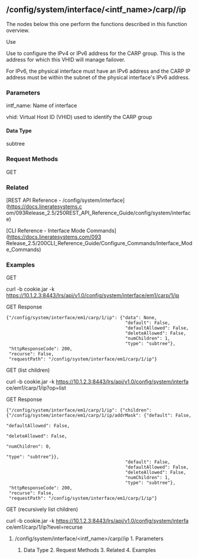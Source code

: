 ## /config/system/interface/<intf_name>/carp/<vhid>/ip

The nodes below this one perform the functions described in this function
overview.

Use

Use to configure the IPv4 or IPv6 address for the CARP group. This is the
address for which this VHID will manage failover.

For IPv6, the physical interface must have an IPv6 address and the CARP IP
address must be within the subnet of the physical interface's IPv6 address.

### Parameters

intf_name: Name of interface

vhid: Virtual Host ID (VHID) used to identify the CARP group

#### Data Type

subtree

### Request Methods

GET

### Related

[REST API Reference - /config/system/interface](https://docs.lineratesystems.c
om/093Release_2.5/250REST_API_Reference_Guide/config/system/interface)

[CLI Reference - Interface Mode Commands](https://docs.lineratesystems.com/093
Release_2.5/200CLI_Reference_Guide/Configure_Commands/Interface_Mode_Commands)

### Examples

GET

curl -b cookie.jar -k
https://10.1.2.3:8443/lrs/api/v1.0/config/system/interface/em1/carp/1/ip

GET Response

    
    {"/config/system/interface/em1/carp/1/ip": {"data": None,
                                                 "default": False,
                                                 "defaultAllowed": False,
                                                 "deleteAllowed": False,
                                                 "numChildren": 1,
                                                 "type": "subtree"},
     "httpResponseCode": 200,
     "recurse": False,
     "requestPath": "/config/system/interface/em1/carp/1/ip"}
    

GET (list children)

curl -b cookie.jar -k https://10.1.2.3:8443/lrs/api/v1.0/config/system/interfa
ce/em1/carp/1/ip?op=list

GET Response

    
    {"/config/system/interface/em1/carp/1/ip": {"children": {"/config/system/interface/em1/carp/1/ip/addrMask": {"default": False,
                                                                                                                    "defaultAllowed": False,
                                                                                                                    "deleteAllowed": False,
                                                                                                                    "numChildren": 0,
                                                                                                                    "type": "subtree"}},
                                                 "default": False,
                                                 "defaultAllowed": False,
                                                 "deleteAllowed": False,
                                                 "numChildren": 1,
                                                 "type": "subtree"},
     "httpResponseCode": 200,
     "recurse": False,
     "requestPath": "/config/system/interface/em1/carp/1/ip"}
    

GET (recursively list children)

curl -b cookie.jar -k https://10.1.2.3:8443/lrs/api/v1.0/config/system/interfa
ce/em1/carp/1/ip?level=recurse

  1. /config/system/interface/<intf_name>/carp/<vhid>/ip
    1. Parameters
      1. Data Type
    2. Request Methods
    3. Related
    4. Examples

